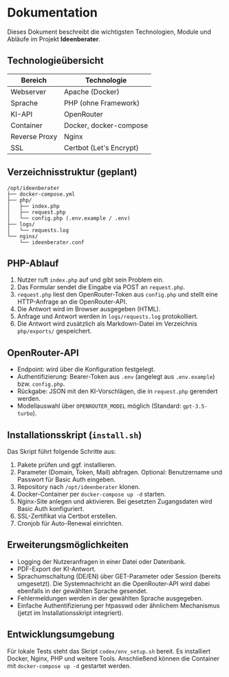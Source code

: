 # Dokumentation

Dieses Dokument beschreibt die wichtigsten Technologien, Module und Abläufe
im Projekt **Ideenberater**.

## Technologieübersicht

| Bereich        | Technologie                     |
|----------------|---------------------------------|
| Webserver      | Apache (Docker)                 |
| Sprache        | PHP (ohne Framework)            |
| KI-API         | OpenRouter                      |
| Container      | Docker, docker-compose          |
| Reverse Proxy  | Nginx                           |
| SSL            | Certbot (Let's Encrypt)         |

## Verzeichnisstruktur (geplant)

```
/opt/ideenberater
├── docker-compose.yml
├── php/
│   ├── index.php
│   ├── request.php
│   └── config.php (.env.example / .env)
├── logs/
│   └── requests.log
└── nginx/
    └── ideenberater.conf
```

## PHP-Ablauf
1. Nutzer ruft `index.php` auf und gibt sein Problem ein.
2. Das Formular sendet die Eingabe via POST an `request.php`.
3. `request.php` liest den OpenRouter-Token aus `config.php` und stellt eine
   HTTP-Anfrage an die OpenRouter-API.
4. Die Antwort wird im Browser ausgegeben (HTML).
5. Anfrage und Antwort werden in `logs/requests.log` protokolliert.
6. Die Antwort wird zusätzlich als Markdown-Datei im Verzeichnis `php/exports/` gespeichert.

## OpenRouter-API
- Endpoint: wird über die Konfiguration festgelegt.
- Authentifizierung: Bearer-Token aus `.env` (angelegt aus `.env.example`) bzw. `config.php`.
- Rückgabe: JSON mit den KI-Vorschlägen, die in `request.php` gerendert werden.
- Modellauswahl über `OPENROUTER_MODEL` möglich (Standard: `gpt-3.5-turbo`).

## Installationsskript (`install.sh`)
Das Skript führt folgende Schritte aus:
1. Pakete prüfen und ggf. installieren.
2. Parameter (Domain, Token, Mail) abfragen.
   Optional: Benutzername und Passwort für Basic Auth eingeben.
3. Repository nach `/opt/ideenberater` klonen.
4. Docker-Container per `docker-compose up -d` starten.
5. Nginx-Site anlegen und aktivieren.
   Bei gesetzten Zugangsdaten wird Basic Auth konfiguriert.
6. SSL-Zertifikat via Certbot erstellen.
7. Cronjob für Auto-Renewal einrichten.

## Erweiterungsmöglichkeiten
- Logging der Nutzeranfragen in einer Datei oder Datenbank.
- PDF-Export der KI-Antwort.
- Sprachumschaltung (DE/EN) über GET-Parameter oder Session (bereits umgesetzt).
  Die Systemnachricht an die OpenRouter-API wird dabei ebenfalls in der gewählten Sprache gesendet.
- Fehlermeldungen werden in der gewählten Sprache ausgegeben.
- Einfache Authentifizierung per htpasswd oder ähnlichem Mechanismus (jetzt im Installationsskript integriert).

## Entwicklungsumgebung
Für lokale Tests steht das Skript `codex/env_setup.sh` bereit. Es installiert Docker, Nginx, PHP und weitere Tools. Anschließend können die Container mit `docker-compose up -d` gestartet werden.
